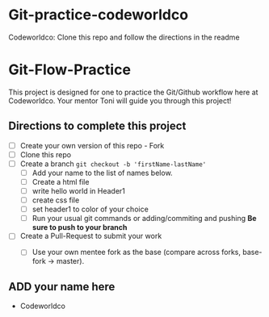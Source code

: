 # Git-practice-codeworldco
Codeworldco: Clone this repo and follow the directions in the readme
# Git-Flow-Practice

This project is designed for one to practice the Git/Github workflow here at Codeworldco. Your mentor Toni will guide you through this project!

## Directions to complete this project

- [ ] Create your own version of this repo - Fork
- [ ] Clone this repo
- [ ] Create a branch `git checkout -b 'firstName-lastName'`
  - [ ] Add your name to the list of names below.
  - [ ] Create a html file 
  - [ ] write hello world in Header1
  - [ ] create css file
  - [ ] set header1 to color of your choice 
  - [ ] Run your usual git commands or adding/commiting and pushing **Be sure to push to your branch**
- [ ] Create a Pull-Request to submit your work
  - [ ] Use your own mentee fork as the base (compare across forks, base-fork -> master).


## ADD your name here

- Codeworldco
